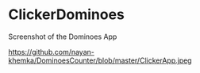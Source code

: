 # ClickerDominoes

 Screenshot of the Dominoes App
 
 https://github.com/nayan-khemka/DominoesCounter/blob/master/ClickerApp.jpeg
